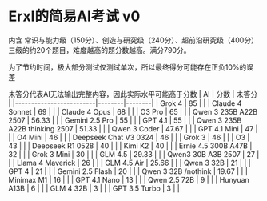 # Erxl的简易AI考试 v0
内含 常识与能力级（150分）、创造与研究级（240分）、超前沿研究级（400分） 三级的约20个题目，难度越高的题分数越高。满分790分。

为了节约时间，极大部分测试仅测试单次，所以最终得分可能存在正负10%的误差

未答分代表AI无法输出完整内容，因此实际水平可能高于分数
| AI                      | 分数   | 未答分 |
|-------------------------|--------|--------|
| Grok 4                  | 85     |        |
| Claude 4 Sonnet         | 69     |        |
| Claude 4 Opus           | 68     |        |
| O3 Pro                  | 65     |        |
| Qwen 3 235B A22B 2507   | 56.33  |        |
| Gemini 2.5 Pro          | 55     |        |
| GPT 4.1                 | 55     |        |
| Qwen 3 235B A22B thinking 2507 | 51.33 |  |
| Qwen 3 Coder            | 47.67  |        |
| GPT 4.1 Mini            | 47     |        |
| O4 Mini                 | 46     |        |
| Deepseek Chat V3 0324   | 46     |        |
| Grok 3                  | 46     |        |
| O3                      | 43     |        |
| Deepseek R1 0528        | 40     |        |
| Kimi K2                 | 40     |        |
| Ernie 4.5 300B A47B     | 32     |        |
| Grok 3 Mini             | 30     |        |
| GLM 4.5                 | 29.33  |        |
| Qwen3 30B A3B 2507      | 27     |        |
| Llama 4 Maverick        | 26     |        |
| GLM 4.5 Air             | 25.66  |        |
| Qwen 3 32B              | 21     |        |
| GPT 4                   | 21     |        |
| Gemini 2.5 Flash        | 20     |        |
| Qwen 3 32B /nothink     | 19.67  |        |
| Minimax M1              | 16     |        |
| GPT 4.1 Nano            | 13     |        |
| Qwen 2.5 72B            | 9      |        |
| Hunyuan A13B            | 6      |        |
| GLM 4 32B               | 3      |        |
| GPT 3.5 Turbo           | 3      |        |




